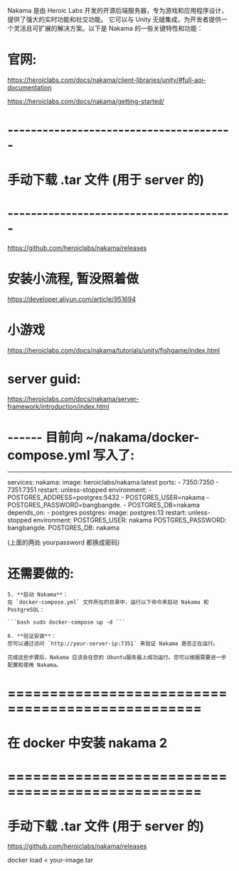 

Nakama 是由 Heroic Labs 开发的开源后端服务器，专为游戏和应用程序设计，提供了强大的实时功能和社交功能。
它可以与 Unity 无缝集成，为开发者提供一个灵活且可扩展的解决方案。以下是 Nakama 的一些关键特性和功能：



# 官网:
https://heroiclabs.com/docs/nakama/client-libraries/unity/#full-api-documentation

https://heroiclabs.com/docs/nakama/getting-started/



# --------------------------------------- #
#      手动下载 .tar 文件   (用于 server 的)
# --------------------------------------- #
https://github.com/heroiclabs/nakama/releases





# 安装小流程, 暂没照着做
https://developer.aliyun.com/article/951694



# 小游戏
https://heroiclabs.com/docs/nakama/tutorials/unity/fishgame/index.html




# server guid:
https://heroiclabs.com/docs/nakama/server-framework/introduction/index.html




# ------ 目前向 ~/nakama/docker-compose.yml 写入了:

---
services:
  nakama:
    image: heroiclabs/nakama:latest
    ports:
    - 7350:7350
    - 7351:7351
    restart: unless-stopped
    environment:
    - POSTGRES_ADDRESS=postgres:5432
    - POSTGRES_USER=nakama
    - POSTGRES_PASSWORD=bangbangde.
    - POSTGRES_DB=nakama
    depends_on:
    - postgres
  postgres:
    image: postgres:13
    restart: unless-stopped
    environment:
      POSTGRES_USER: nakama
      POSTGRES_PASSWORD: bangbangde.
      POSTGRES_DB: nakama

(上面的两处 yourpassword 都换成密码)





# 还需要做的:
    5. **启动 Nakama**：  
    在 `docker-compose.yml` 文件所在的目录中，运行以下命令来启动 Nakama 和 PostgreSQL：  

    ```bash sudo docker-compose up -d ```  

    6. **验证安装**：  
    您可以通过访问 `http://your-server-ip:7351` 来验证 Nakama 是否正在运行。  

    完成这些步骤后，Nakama 应该会在您的 Ubuntu服务器上成功运行。您可以根据需要进一步配置和使用 Nakama。





# ================================================= #
#     在 docker 中安装 nakama 2
# ================================================= #

#  手动下载 .tar 文件   (用于 server 的)
https://github.com/heroiclabs/nakama/releases



docker load < your-image.tar
























